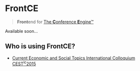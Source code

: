 FrontCE
========================
> **Front**end for [The **C**onference **E**ngine&trade;](http://science24.com/conferences/)

Available soon...

## Who is using FrontCE?
* [Current Economic and Social Topics International Colloquium CEST<sup>ic</sup>2015](http://cest2015.uni.lodz.pl/)
